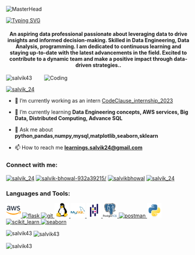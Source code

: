 <!--![MasterHead](https://storage.googleapis.com/gweb-cloudblog-publish/original_images/MLOps_Kloeckner_Hero_Banner_1920x946.gif)-->
![MasterHead](https://github.com/salvik43/salvik43/assets/67736824/c66441b6-ccfb-4b73-9016-ae7db8044ac9)


[![Typing SVG](https://readme-typing-svg.demolab.com?font=Fira+Code&pause=1000&center=true&vCenter=true&width=435&lines=%F0%9F%8E%89Welcome+To+My+Profile%F0%9F%8E%89;Hi+%F0%9F%91%8B%2C+I'm+Salvik+Bhowal;Aspiring+Data+Professional+%F0%9F%91%A8%E2%80%8D%F0%9F%92%BB)](https://git.io/typing-svg)
<h4 align="center">
  
An aspiring data professional passionate about leveraging data to drive insights and informed decision-making. Skilled in **Data Engineering**, **Data Analysis**, **programming**. I am dedicated to continuous learning and staying up-to-date with the latest advancements in the field. Excited to contribute to a dynamic team and make a positive impact through data-driven strategies..</h4>
<img align="right" alt="Coding" width="400" src="https://cdn.dribbble.com/users/1162077/screenshots/3848914/programmer.gif">

<p align="left"> <img src="https://komarev.com/ghpvc/?username=salvik43&label=Profile%20views&color=0e75b6&style=flat" alt="salvik43" /> </p>

<p align="left"> <a href="https://twitter.com/salvik_24" target="blank"><img src="https://img.shields.io/twitter/follow/salvik_24?logo=twitter&style=for-the-badge" alt="salvik_24" /></a> </p>

- 🔭 I’m currently working as an intern [CodeClause_internship_2023](https://github.com/salvik43/CodeClause_Internship_2023/tree/main)

- 🌱 I’m currently learning **Data Engineering concepts, AWS services, Big Data, Distributed Computing, Advance SQL**

- 💬 Ask me about **python,pandas,numpy,mysql,matplotlib,seaborn,sklearn**

- 📫 How to reach me **learnings.salvik24@gmail.com**

<h3 align="left">Connect with me:</h3>
<p align="left">
<a href="https://twitter.com/salvik_24" target="blank"><img align="center" src="https://raw.githubusercontent.com/rahuldkjain/github-profile-readme-generator/master/src/images/icons/Social/twitter.svg" alt="salvik_24" height="30" width="40" /></a>
<a href="https://linkedin.com/in/salvik-bhowal-932a39215/" target="blank"><img align="center" src="https://raw.githubusercontent.com/rahuldkjain/github-profile-readme-generator/master/src/images/icons/Social/linked-in-alt.svg" alt="salvik-bhowal-932a39215/" height="30" width="40" /></a>
<a href="https://kaggle.com/salvikbhowal" target="blank"><img align="center" src="https://raw.githubusercontent.com/rahuldkjain/github-profile-readme-generator/master/src/images/icons/Social/kaggle.svg" alt="salvikbhowal" height="30" width="40" /></a>
<a href="https://instagram.com/salvik_24" target="blank"><img align="center" src="https://raw.githubusercontent.com/rahuldkjain/github-profile-readme-generator/master/src/images/icons/Social/instagram.svg" alt="salvik_24" height="30" width="40" /></a>
</p>

<h3 align="left">Languages and Tools:</h3>
<p align="left"> <a href="https://aws.amazon.com" target="_blank" rel="noreferrer"> <img src="https://raw.githubusercontent.com/devicons/devicon/master/icons/amazonwebservices/amazonwebservices-original-wordmark.svg" alt="aws" width="40" height="40"/> </a> <a href="https://flask.palletsprojects.com/" target="_blank" rel="noreferrer"> <img src="https://www.vectorlogo.zone/logos/pocoo_flask/pocoo_flask-icon.svg" alt="flask" width="40" height="40"/> </a> <a href="https://git-scm.com/" target="_blank" rel="noreferrer"> <img src="https://www.vectorlogo.zone/logos/git-scm/git-scm-icon.svg" alt="git" width="40" height="40"/> </a> <a href="https://www.linux.org/" target="_blank" rel="noreferrer"> <img src="https://raw.githubusercontent.com/devicons/devicon/master/icons/linux/linux-original.svg" alt="linux" width="40" height="40"/> </a> <a href="https://www.mysql.com/" target="_blank" rel="noreferrer"> <img src="https://raw.githubusercontent.com/devicons/devicon/master/icons/mysql/mysql-original-wordmark.svg" alt="mysql" width="40" height="40"/> </a> <a href="https://pandas.pydata.org/" target="_blank" rel="noreferrer"> <img src="https://raw.githubusercontent.com/devicons/devicon/2ae2a900d2f041da66e950e4d48052658d850630/icons/pandas/pandas-original.svg" alt="pandas" width="40" height="40"/> </a> <a href="https://www.postgresql.org" target="_blank" rel="noreferrer"> <img src="https://raw.githubusercontent.com/devicons/devicon/master/icons/postgresql/postgresql-original-wordmark.svg" alt="postgresql" width="40" height="40"/> </a> <a href="https://postman.com" target="_blank" rel="noreferrer"> <img src="https://www.vectorlogo.zone/logos/getpostman/getpostman-icon.svg" alt="postman" width="40" height="40"/> </a> <a href="https://www.python.org" target="_blank" rel="noreferrer"> <img src="https://raw.githubusercontent.com/devicons/devicon/master/icons/python/python-original.svg" alt="python" width="40" height="40"/> </a> <a href="https://scikit-learn.org/" target="_blank" rel="noreferrer"> <img src="https://upload.wikimedia.org/wikipedia/commons/0/05/Scikit_learn_logo_small.svg" alt="scikit_learn" width="40" height="40"/> </a> <a href="https://seaborn.pydata.org/" target="_blank" rel="noreferrer"> <img src="https://seaborn.pydata.org/_images/logo-mark-lightbg.svg" alt="seaborn" width="40" height="40"/> </a> </p>

<p><img align="left" src="https://github-readme-stats.vercel.app/api/top-langs?username=salvik43&show_icons=true&locale=en&layout=compact" alt="salvik43" /></p>

<p>&nbsp;<img align="center" src="https://github-readme-stats.vercel.app/api?username=salvik43&show_icons=true&locale=en" alt="salvik43" /></p>

<p><img align="center" src="https://github-readme-streak-stats.herokuapp.com/?user=salvik43&" alt="salvik43" /></p>

